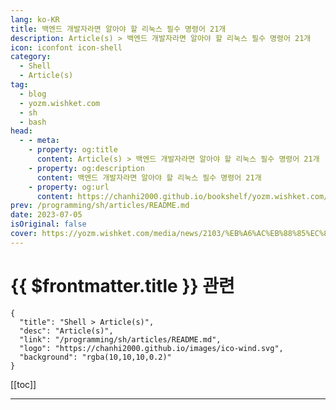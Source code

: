 ```yaml
---
lang: ko-KR
title: 백엔드 개발자라면 알아야 할 리눅스 필수 명령어 21개
description: Article(s) > 백엔드 개발자라면 알아야 할 리눅스 필수 명령어 21개
icon: iconfont icon-shell
category: 
  - Shell
  - Article(s)
tag: 
  - blog
  - yozm.wishket.com
  - sh
  - bash
head:
  - - meta:
    - property: og:title
      content: Article(s) > 백엔드 개발자라면 알아야 할 리눅스 필수 명령어 21개
    - property: og:description
      content: 백엔드 개발자라면 알아야 할 리눅스 필수 명령어 21개
    - property: og:url
      content: https://chanhi2000.github.io/bookshelf/yozm.wishket.com/2103.html
prev: /programming/sh/articles/README.md
date: 2023-07-05
isOriginal: false
cover: https://yozm.wishket.com/media/news/2103/%EB%A6%AC%EB%88%85%EC%8A%A4.png
---
```


# {{ $frontmatter.title }} 관련

```component VPCard
{
  "title": "Shell > Article(s)",
  "desc": "Article(s)",
  "link": "/programming/sh/articles/README.md",
  "logo": "https://chanhi2000.github.io/images/ico-wind.svg",
  "background": "rgba(10,10,10,0.2)"
}
```

[[toc]]

---

<SiteInfo
  name="백엔드 개발자라면 알아야 할 리눅스 필수 명령어 21개 | 요즘IT"
  desc="백엔드 개발자가 아니면 리눅스를 사용할 일이 거의 없습니다. 그러므로 백엔드 입문자인 여러분께 리눅스 명령어는 낯설기 마련입니다. 명령어는 방대하기 때문에 처음부터 모든 명령어를 다 외우고 사용할 수는 없습니다. 그래서 백엔드 개발라자면 꼭 알아야 하는, 자주 사용하는 명령어의 사용법을 정리해두었습니다. 이 정도만 알면 명령어 입문은 뗀 겁니다. 그 외 명령어는 현업에서 부딪히며 그때그때 익히거나, 명령어 관련 서적으로 익히면 됩니다."
  url="https://yozm.wishket.com/magazine/detail/2103/"
  logo="https://yozm.wishket.com/favicon.ico"
  preview="https://yozm.wishket.com/media/news/2103/%EB%A6%AC%EB%88%85%EC%8A%A4.png"/>

<!-- TODO: 작성 -->

